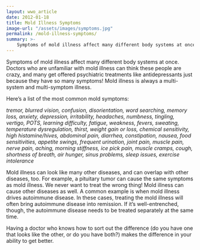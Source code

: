 ```yaml
---
layout: wwo_article
date: 2012-01-18
title: Mold Illness Symptoms
image-url: "/assets/images/symptoms.jpg"
permalink: /mold-illness-symptoms/
summary: >-
    Symptoms of mold illness affect many different body systems at once. 
---
```


Symptoms of mold illness affect many different body systems at once. Doctors who are unfamiliar with mold illness can think these people are crazy, and many get offered psychiatric treatments like antidepressants just because they have so many symptoms! Mold illness is always a multi-system and multi-symptom illness. 

Here’s a list of the most common mold symptoms:

*tremor, blurred vision, confusion, disorientation, word searching, memory loss, anxiety, depression, irritability, headaches,  numbness, tingling, vertigo, POTS, learning difficulty, fatigue, weakness, fevers, sweating, temperature dysregulation, thirst, weight gain or loss, chemical sensitivity, high histamine/hives, abdominal pain, diarrhea, constipation, nausea, food sensitivities, appetite swings, frequent urination, joint pain, muscle pain, nerve pain, aching, morning stiffness, ice pick pain, muscle cramps, cough, shortness of breath, air hunger, sinus problems, sleep issues, exercise intolerance*

Mold illness can look like many other diseases, and can overlap with other diseases, too. For example, a pituitary tumor can cause the same symptoms as mold illness. We never want to treat the wrong thing!  Mold illness can cause other diseases as well. A common example is when mold illness drives autoimmune disease.  In these cases, treating the mold illness will often bring autoimmune disease into remission. If it’s well-entrenched, though, the autoimmune disease needs to be treated separately at the same time.

Having a doctor who knows how to sort out the difference (do you have one that looks like the other, or do you have both?) makes the difference in your ability to get better.  
